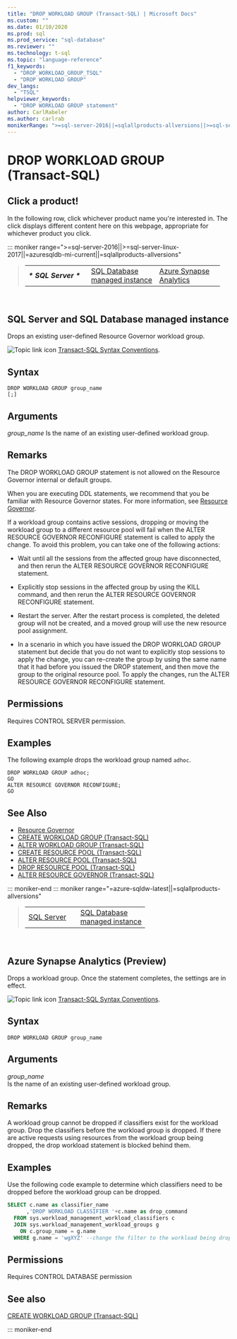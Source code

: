 ```yaml
---
title: "DROP WORKLOAD GROUP (Transact-SQL) | Microsoft Docs"
ms.custom: ""
ms.date: 01/10/2020
ms.prod: sql
ms.prod_service: "sql-database"
ms.reviewer: ""
ms.technology: t-sql
ms.topic: "language-reference"
f1_keywords: 
  - "DROP_WORKLOAD_GROUP_TSQL"
  - "DROP WORKLOAD GROUP"
dev_langs: 
  - "TSQL"
helpviewer_keywords: 
  - "DROP WORKLOAD GROUP statement"
author: CarlRabeler
ms.author: carlrab
monikerRange: ">=sql-server-2016||=sqlallproducts-allversions||>=sql-server-linux-2017||=azure-sqldw-latest||=azuresqldb-mi-current"
---
```

# DROP WORKLOAD GROUP (Transact-SQL)

## Click a product!

In the following row, click whichever product name you're interested in. The click displays different content here on this webpage, appropriate for whichever product you click.

::: moniker range=">=sql-server-2016||>=sql-server-linux-2017||=azuresqldb-mi-current||=sqlallproducts-allversions"

> |||||
> |---|---|---|---|
> |**_\* SQL Server \*_** &nbsp;|[SQL Database<br />managed instance](drop-workload-group-transact-sql.md?view=azuresqldb-mi-current)|[Azure Synapse<br />Analytics](drop-workload-group-transact-sql.md?view=azure-sqldw-latest)|

&nbsp;

## SQL Server and SQL Database managed instance

Drops an existing user-defined Resource Governor workload group.

![Topic link icon](../../database-engine/configure-windows/media/topic-link.gif "Topic link icon") [Transact-SQL Syntax Conventions](../../t-sql/language-elements/transact-sql-syntax-conventions-transact-sql.md).

## Syntax

```
DROP WORKLOAD GROUP group_name
[;]
```

## Arguments

*group_name*
Is the name of an existing user-defined workload group.

## Remarks

The DROP WORKLOAD GROUP statement is not allowed on the Resource Governor internal or default groups.

When you are executing DDL statements, we recommend that you be familiar with Resource Governor states. For more information, see [Resource Governor](../../relational-databases/resource-governor/resource-governor.md).

If a workload group contains active sessions, dropping or moving the workload group to a different resource pool will fail when the ALTER RESOURCE GOVERNOR RECONFIGURE statement is called to apply the change. To avoid this problem, you can take one of the following actions:

- Wait until all the sessions from the affected group have disconnected, and then rerun the ALTER RESOURCE GOVERNOR RECONFIGURE statement.

- Explicitly stop sessions in the affected group by using the KILL command, and then rerun the ALTER RESOURCE GOVERNOR RECONFIGURE statement.

- Restart the server. After the restart process is completed, the deleted group will not be created, and a moved group will use the new resource pool assignment.

- In a scenario in which you have issued the DROP WORKLOAD GROUP statement but decide that you do not want to explicitly stop sessions to apply the change, you can re-create the group by using the same name that it had before you issued the DROP statement, and then move the group to the original resource pool. To apply the changes, run the ALTER RESOURCE GOVERNOR RECONFIGURE statement.

## Permissions

Requires CONTROL SERVER permission.

## Examples

The following example drops the workload group named `adhoc`.

```
DROP WORKLOAD GROUP adhoc;
GO
ALTER RESOURCE GOVERNOR RECONFIGURE;
GO
```

## See Also

- [Resource Governor](../../relational-databases/resource-governor/resource-governor.md)
- [CREATE WORKLOAD GROUP &#40;Transact-SQL&#41;](../../t-sql/statements/create-workload-group-transact-sql.md)  
- [ALTER WORKLOAD GROUP &#40;Transact-SQL&#41;](../../t-sql/statements/alter-workload-group-transact-sql.md)
- [CREATE RESOURCE POOL &#40;Transact-SQL&#41;](../../t-sql/statements/create-resource-pool-transact-sql.md)
- [ALTER RESOURCE POOL &#40;Transact-SQL&#41;](../../t-sql/statements/alter-resource-pool-transact-sql.md)
- [DROP RESOURCE POOL &#40;Transact-SQL&#41;](../../t-sql/statements/drop-resource-pool-transact-sql.md)
- [ALTER RESOURCE GOVERNOR &#40;Transact-SQL&#41;](../../t-sql/statements/alter-resource-governor-transact-sql.md)  
  
::: moniker-end
::: moniker range="=azure-sqldw-latest||=sqlallproducts-allversions"

> ||||
> |---|---|---|
> |[SQL Server](drop-workload-group-transact-sql.md?view=sql-server-2017)||[SQL Database<br />managed instance](drop-workload-group-transact-sql.md?view=azuresqldb-mi-current)||**_\* Azure Synapse<br />Analytics \*_** &nbsp;||||

&nbsp;

## Azure Synapse Analytics (Preview)

Drops a workload group.  Once the statement completes, the settings are in effect.

![Topic link icon](../../database-engine/configure-windows/media/topic-link.gif "Topic link icon") [Transact-SQL Syntax Conventions](../../t-sql/language-elements/transact-sql-syntax-conventions-transact-sql.md).

## Syntax

```
DROP WORKLOAD GROUP group_name  
```

## Arguments

*group_name*  
Is the name of an existing user-defined workload group.

## Remarks

A workload group cannot be dropped if classifiers exist for the workload group.  Drop the classifiers before the workload group is dropped.  If there are active requests using resources from the workload group being dropped, the drop workload statement is blocked behind them.

## Examples

Use the following code example to determine which classifiers need to be dropped before the workload group can be dropped.

```sql
SELECT c.name as classifier_name
      ,'DROP WORKLOAD CLASSIFIER '+c.name as drop_command
  FROM sys.workload_management_workload_classifiers c
  JOIN sys.workload_management_workload_groups g
    ON c.group_name = g.name
  WHERE g.name = 'wgXYZ' --change the filter to the workload being dropped
```

## Permissions

Requires CONTROL DATABASE permission

## See also

[CREATE WORKLOAD GROUP &#40;Transact-SQL&#41;](../../t-sql/statements/create-workload-group-transact-sql.md)

::: moniker-end
